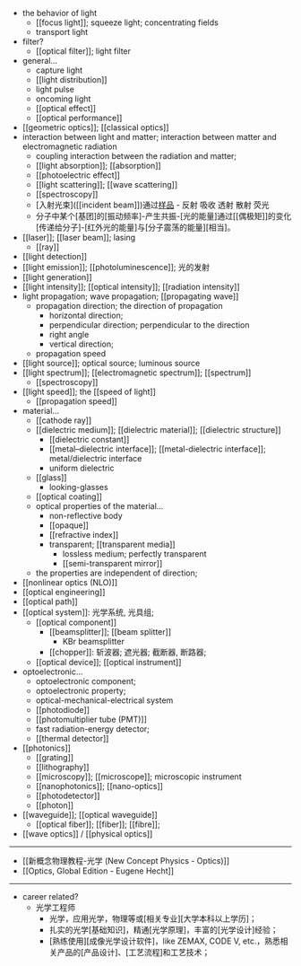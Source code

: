 - the behavior of light
    - [[focus light]]; squeeze light; concentrating fields
    - transport light
- filter?
    - [[optical filter]]; light filter
- general...
    - capture light
    - [[light distribution]]
    - light pulse
    - oncoming light
    - [[optical effect]]
    - [[optical performance]]
- [[geometric optics]]; [[classical optics]]
- interaction between light and matter; interaction between matter and electromagnetic radiation
    - coupling interaction between the radiation and matter;
    - [[light absorption]]; [[absorption]]
    - [[photoelectric effect]]
    - [[light scattering]]; [[wave scattering]]
    - [[spectroscopy]]
    - [入射光束]([[incident beam]])通过[样品]([[sample]]) - 反射 吸收 透射 散射 荧光
    - 分子中某个[基团]的[振动频率]-产生共振-[光的能量]通过[[偶极矩]]的变化[传递给分子]-[红外光的能量]与[分子震荡的能量][相当]。
- [[laser]]; [[laser beam]]; lasing
    - [[ray]]
- [[light detection]]
- [[light emission]]; [[photoluminescence]]; 光的发射
- [[light generation]]
- [[light intensity]]; [[optical intensity]]; [[radiation intensity]]
- light propagation; wave propagation; [[propagating wave]]
    - propagation direction; the direction of propagation
        - horizontal direction;
        - perpendicular direction; perpendicular to the direction
        - right angle
        - vertical direction;
    - propagation speed
- [[light source]]; optical source; luminous source
- [[light spectrum]]; [[electromagnetic spectrum]]; [[spectrum]]
    - [[spectroscopy]]
- [[light speed]]; the [[speed of light]]
    - [[propagation speed]]
- material...
    - [[cathode ray]]
    - [[dielectric medium]]; [[dielectric material]]; [[dielectric structure]]
        - [[dielectric constant]]
        - [[metal–dielectric interface]]; [[metal-dielectric interface]]; metal/dielectric interface
        - uniform dielectric
    - [[glass]]
        - looking-glasses
    - [[optical coating]]
    - optical properties of the material...
        - non-reflective body
        - [[opaque]]
        - [[refractive index]]
        - transparent; [[transparent media]]
            - lossless medium; perfectly transparent
            - [[semi-transparent mirror]]
    - the properties are independent of direction;
- [[nonlinear optics (NLO)]]
- [[optical engineering]]
- [[optical path]]
- [[optical system]]: 光学系统, 光具组; 
    - [[optical component]]
        - [[beamsplitter]]; [[beam splitter]]
            - KBr beamsplitter
        - [[chopper]]: 斩波器; 遮光器; 截断器, 断路器;
    - [[optical device]]; [[optical instrument]]
- optoelectronic...
    - optoelectronic component; 
    - optoelectronic property; 
    - optical-mechanical-electrical system
    - [[photodiode]]
    - [[photomultiplier tube (PMT)]]
    - fast radiation-energy detector; 
    - [[thermal detector]]
- [[photonics]]
    - [[grating]]
    - [[lithography]]
    - [[microscopy]]; [[microscope]]; microscopic instrument
    - [[nanophotonics]]; [[nano-optics]]
    - [[photodetector]]
    - [[photon]]
- [[waveguide]]; [[optical waveguide]]
    - [[optical fiber]]; [[fiber]]; [[fibre]]; 
- [[wave optics]] / [[physical optics]]
- ---
- [[新概念物理教程-光学 (New Concept Physics - Optics)]]
- [[Optics, Global Edition - Eugene Hecht]]
- ---
- career related?
    - 光学工程师
        - 光学，应用光学，物理等或[相关专业][大学本科以上学历]；
        - 扎实的光学[基础知识]，精通[光学原理]，丰富的[光学设计]经验；
        - [熟练使用][成像光学设计软件]，like ZEMAX, CODE V, etc.，熟悉相关产品的[产品设计]、[工艺流程]和工艺技术；
